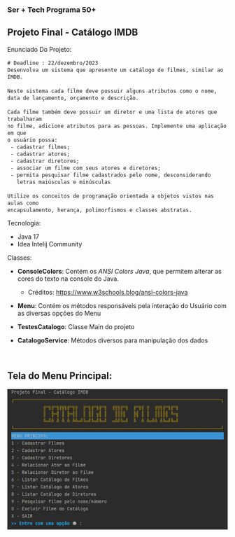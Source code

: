### Ser + Tech Programa 50+
## Projeto Final - Catálogo IMDB

Enunciado Do Projeto:

```
# Deadline : 22/dezembro/2023
Desenvolva um sistema que apresente um catálogo de filmes, similar ao IMDB.

Neste sistema cada filme deve possuir alguns atributos como o nome, 
data de lançamento, orçamento e descrição.

Cada filme também deve possuir um diretor e uma lista de atores que trabalharam 
no filme, adicione atributos para as pessoas. Implemente uma aplicação em que 
o usuário possa:
 - cadastrar filmes;
 - cadastrar atores;
 - cadastrar diretores;
 - associar um filme com seus atores e diretores;
 - permita pesquisar filme cadastrados pelo nome, desconsiderando 
   letras maiúsculas e minúsculas

Utilize os conceitos de programação orientada a objetos vistos nas aulas como 
encapsulamento, herança, polimorfismos e classes abstratas.
```

Tecnologia:
* Java 17
* Idea Intelij Community

Classes:
* **ConsoleColors**: Contém os *ANSI Colors Java*, 
que permitem alterar as cores do texto na console do Java.

  * Créditos: https://www.w3schools.blog/ansi-colors-java

* **Menu**: Contém os métodos responsáveis pela interação 
do Usuário com as diversas opções do Menu  

* **TestesCatalogo**: Classe Main do projeto
* **CatalogoService**: Métodos diversos para manipulação dos dados

</br>

## Tela do Menu Principal:
<img src="menu_principal.png" alt="Texto Alternativo">
